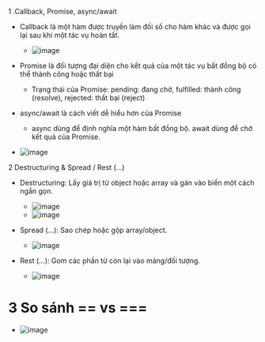 1 .Callback, Promise, async/await
- Callback là một hàm được truyền làm đối số cho hàm khác và được gọi lại sau khi một tác vụ hoàn tất.
  + ![image](https://github.com/user-attachments/assets/0ae8260a-5811-439b-b66a-b8104a52514c)
- Promise là đối tượng đại diện cho kết quả của một tác vụ bất đồng bộ có thể thành công hoặc thất bại
  + Trạng thái của Promise: pending: đang chờ, fulfilled: thành công (resolve), rejected: thất bại (reject)

- async/await là cách viết dễ hiểu hơn của Promise
  + async dùng để định nghĩa một hàm bất đồng bộ. await dùng để chờ kết quả của Promise.

- ![image](https://github.com/user-attachments/assets/9d7ade8b-5e60-45c3-8fa0-6cbac164e3fc)

2 Destructuring & Spread / Rest (...)
- Destructuring: Lấy giá trị từ object hoặc array và gán vào biến một cách ngắn gọn.
  + ![image](https://github.com/user-attachments/assets/017ceb6b-51f2-4e11-9702-0828304280e5)
  + ![image](https://github.com/user-attachments/assets/9cd6ca37-96c1-4f85-8d9d-82bba098b1a4)


- Spread (...): Sao chép hoặc gộp array/object.
  + ![image](https://github.com/user-attachments/assets/45b55054-05e5-420c-94b5-1a7f6e3169d6)

- Rest (...): Gom các phần tử còn lại vào mảng/đối tượng.
  + ![image](https://github.com/user-attachments/assets/419b4e86-1a6d-424f-bde4-e92b525a2daf)

# 3 So sánh == vs ===
- ![image](https://github.com/user-attachments/assets/d7372c33-724a-4bce-98ca-442894293709)
